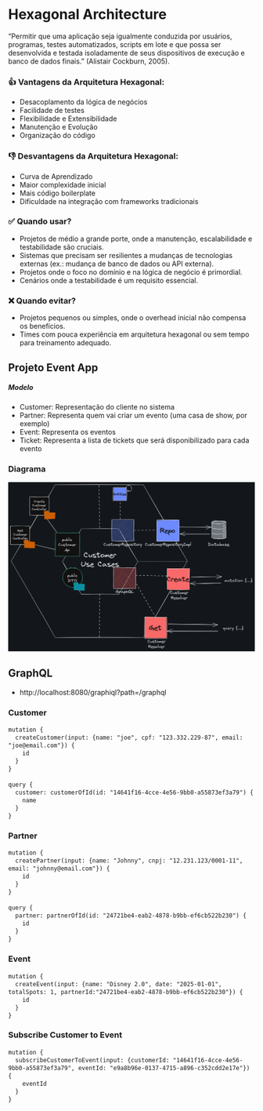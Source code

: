 
# Hexagonal Architecture

“Permitir que uma aplicação seja igualmente conduzida por usuários, programas, testes automatizados, scripts em lote e que possa ser desenvolvida e testada isoladamente de seus dispositivos de execução e banco de dados finais.” (Alistair Cockburn, 2005).

### 👍 Vantagens da Arquitetura Hexagonal:
- Desacoplamento da lógica de negócios
- Facilidade de testes
- Flexibilidade e Extensibilidade
- Manutenção e Evolução
- Organização do código

### 👎 Desvantagens da Arquitetura Hexagonal:
- Curva de Aprendizado
- Maior complexidade inicial
- Mais código boilerplate
- Dificuldade na integração com frameworks tradicionais


### ✅ Quando usar?
- Projetos de médio a grande porte, onde a manutenção, escalabilidade e testabilidade são cruciais.
- Sistemas que precisam ser resilientes a mudanças de tecnologias externas (ex.: mudança de banco de dados ou API 
  externa).
- Projetos onde o foco no domínio e na lógica de negócio é primordial.
- Cenários onde a testabilidade é um requisito essencial.

### ❌ Quando evitar?
- Projetos pequenos ou simples, onde o overhead inicial não compensa os benefícios.
- Times com pouca experiência em arquitetura hexagonal ou sem tempo para treinamento adequado.

## Projeto Event App

##### Modelo
 - Customer: Representação do cliente no sistema 
 - Partner: Representa quem vai criar um evento (uma casa de show, por exemplo)
 - Event: Representa os eventos
 - Ticket: Representa a lista de tickets que será disponibilizado para cada evento

### Diagrama

![hexagonal-architecture-diagram](./assets/.attachments/hexagonal-architecture-2024.png)

## GraphQL

- http://localhost:8080/graphiql?path=/graphql

### Customer

    mutation {
      createCustomer(input: {name: "joe", cpf: "123.332.229-87", email: "joe@email.com"}) {
        id
      }
    }
  
    query {
      customer: customerOfId(id: "14641f16-4cce-4e56-9bb0-a55873ef3a79") {
        name
      }
    }

### Partner

    mutation {
      createPartner(input: {name: "Johnny", cnpj: "12.231.123/0001-11", email: "johnny@email.com"}) {
        id
      }
    }

    query {
      partner: partnerOfId(id: "24721be4-eab2-4878-b9bb-ef6cb522b230") {
        id
      }
    }

### Event

    mutation {
      createEvent(input: {name: "Disney 2.0", date: "2025-01-01", totalSpots: 1, partnerId:"24721be4-eab2-4878-b9bb-ef6cb522b230"}) {
        id
      }
    }

### Subscribe Customer to Event

    mutation {
      subscribeCustomerToEvent(input: {customerId: "14641f16-4cce-4e56-9bb0-a55873ef3a79", eventId: "e9a8b96e-0137-4715-a896-c352cdd2e17e"}) {
        eventId
      }
    }